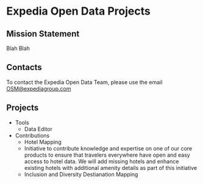# Expedia Open Data Projects

## Mission Statement
Blah Blah

## Contacts

To contact the Expedia Open Data Team, please use the email OSM@expediagroup.com

## Projects
- Tools
  - Data Editor  
- Contributions
  * Hotel Mapping
  *   Initiative to contribute knowledge and expertise on one of our core products to ensure that travelers everywhere have open and easy access to hotel data. We will add missing hotels and enhance existing hotels with additional amenity details as part of this initiative 
  - Inclusion and Diversity Destianation Mapping
